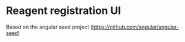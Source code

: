 # Reagent registration UI

Based on the angular seed project (https://github.com/angular/angular-seed)

